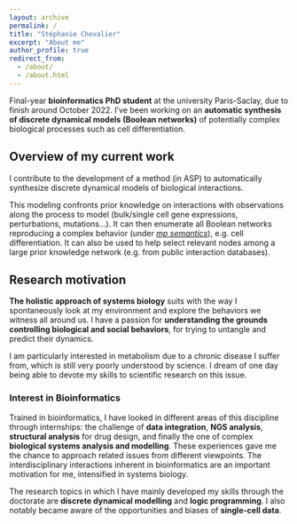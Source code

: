 ```yaml
---
layout: archive
permalink: /
title: "Stéphanie Chevalier"
excerpt: "About me"
author_profile: true
redirect_from:
  - /about/
  - /about.html
---
```


Final-year **bioinformatics PhD student** at the university Paris-Saclay, due to finish around October 2022. I’ve been working on an **automatic synthesis of discrete dynamical models (Boolean networks)** of potentially complex biological processes such as cell differentiation.

## Overview of my current work

I contribute to the development of a method (in ASP) to <important>automatically synthesize discrete dynamical models of biological interactions</important>.

This modeling confronts <important>prior knowledge</important> on interactions with <important>observations</important> along the process to model (bulk/single cell gene expressions, perturbations, mutations...). It can then <important>enumerate all Boolean networks reproducing a complex behavior</important> (under _[mp semantics](https://hal.archives-ouvertes.fr/hal-01864693v2/document)_), e.g. cell differentiation. It can also be used to help <important>select relevant nodes among a large prior knowledge network</important> (e.g. from public interaction databases).

## Research motivation

**The holistic approach of systems biology** suits with the way I spontaneously look at my environment and explore the behaviors we witness all around us. I have a passion for **understanding the grounds controlling biological and social behaviors**, for trying to untangle and predict their dynamics.

I am particularly interested in metabolism due to a chronic disease I suffer from, which is still very poorly understood by science.
I dream of one day being able to devote my skills to scientific research on this issue.

### Interest in Bioinformatics

Trained in bioinformatics, I have looked in different areas of this discipline through internships: the challenge of **data integration**, **NGS analysis**, **structural analysis** for drug design, and finally the one of complex **biological systems analysis and modelling**. These experiences gave me the chance to approach related issues from different viewpoints. The interdisciplinary interactions inherent in bioinformatics are an important motivation for me, intensified in systems biology.

The research topics in which I have mainly developed my skills through the doctorate are **discrete dynamical modelling** and **logic programming**. I also notably became aware of the opportunities and biases of **single-cell data**.
